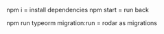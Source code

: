 npm i = install dependencies
npm start = run back

npm run typeorm migration:run = rodar as migrations